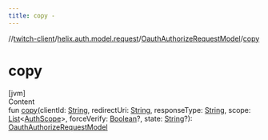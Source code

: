 ```yaml
---
title: copy -
---
```

//[twitch-client](../../index.md)/[helix.auth.model.request](../index.md)/[OauthAuthorizeRequestModel](index.md)/[copy](copy.md)



# copy  
[jvm]  
Content  
fun [copy](copy.md)(clientId: [String](https://kotlinlang.org/api/latest/jvm/stdlib/kotlin/-string/index.html), redirectUri: [String](https://kotlinlang.org/api/latest/jvm/stdlib/kotlin/-string/index.html), responseType: [String](https://kotlinlang.org/api/latest/jvm/stdlib/kotlin/-string/index.html), scope: [List](https://kotlinlang.org/api/latest/jvm/stdlib/kotlin.collections/-list/index.html)<[AuthScope](../../helix.auth.model/-auth-scope/index.md)>, forceVerify: [Boolean](https://kotlinlang.org/api/latest/jvm/stdlib/kotlin/-boolean/index.html)?, state: [String](https://kotlinlang.org/api/latest/jvm/stdlib/kotlin/-string/index.html)?): [OauthAuthorizeRequestModel](index.md)  



